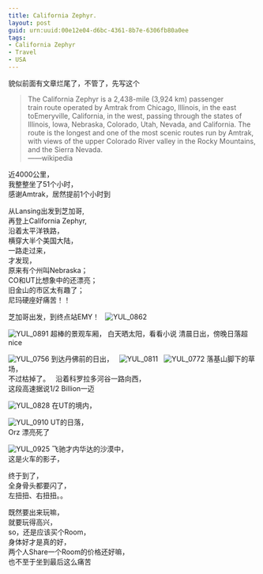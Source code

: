 ```yaml
---
title: California Zephyr.
layout: post
guid: urn:uuid:00e12e04-d6bc-4361-8b7e-6306fb80a0ee
tags:
- California Zephyr
- Travel
- USA
---
```

貌似前面有文章烂尾了，不管了，先写这个

>The California Zephyr is a 2,438-mile (3,924 km) passenger train route operated by Amtrak from Chicago, Illinois, in the east toEmeryville, California, in the west, passing through the states of Illinois, Iowa, Nebraska, Colorado, Utah, Nevada, and California. The route is the longest and one of the most scenic routes run by Amtrak, with views of the upper Colorado River valley in the Rocky Mountains, and the Sierra Nevada.   
> ——wikipedia

近4000公里，  
我整整坐了51个小时，  
感谢Amtrak，居然提前1个小时到

从Lansing出发到芝加哥,  
再登上California Zephyr,  
沿着太平洋铁路，  
横穿大半个美国大陆，  
一路走过来，  
才发现，  
原来有个州叫Nebraska；  
CO和UT比想象中的还漂亮；  
旧金山的市区太有趣了；  
尼玛硬座好痛苦！！  

芝加哥出发，到终点站EMY！
 
![YUL_0862](https://farm9.staticflickr.com/8349/8215241183_c8397b4f92_b.jpg)

![YUL_0891](https://farm9.staticflickr.com/8069/8216320782_bfdd5863dc_b.jpg)
超棒的景观车厢，
白天晒太阳，看看小说
清晨日出，傍晚日落超nice

![YUL_0756](https://farm9.staticflickr.com/8345/8216323372_d6c6346a13_b.jpg)
到达丹佛前的日出，
 
![YUL_0811](https://farm9.staticflickr.com/8485/8216321680_ab488ee86c_b.jpg)
 
![YUL_0772](https://farm9.staticflickr.com/8068/8215239655_c2160d3f07_b.jpg)
落基山脚下的草场，  
不过枯掉了。
 
沿着科罗拉多河谷一路向西，  
这段高速据说1/2 Billion一迈

![YUL_0828](https://farm9.staticflickr.com/8485/8215241761_db25db5e77_b.jpg)
在UT的境内，

![YUL_0910](https://farm9.staticflickr.com/8208/8215237261_dc10b5728f_b.jpg)
UT的日落，  
Orz 漂亮死了

![YUL_0925](https://farm9.staticflickr.com/8202/8215237909_d44669d728_b.jpg)
飞驰才内华达的沙漠中，  
这是火车的影子，
 

终于到了，  
全身骨头都要闪了，  
左扭扭、右扭扭。。  

既然要出来玩嘛，  
就要玩得高兴，  
so，还是应该买个Room，   
身体好才是真的好，  
两个人Share一个Room的价格还好嘛，  
也不至于坐到最后这么痛苦